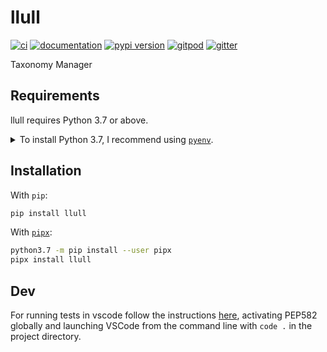 # llull

[![ci](https://github.com/francisco-perez-sorrosal/llull/workflows/ci/badge.svg)](https://github.com/francisco-perez-sorrosal/llull/actions?query=workflow%3Aci)
[![documentation](https://img.shields.io/badge/docs-mkdocs%20material-blue.svg?style=flat)](https://francisco-perez-sorrosal.github.io/llull/)
[![pypi version](https://img.shields.io/pypi/v/llull.svg)](https://pypi.org/project/llull/)
[![gitpod](https://img.shields.io/badge/gitpod-workspace-blue.svg?style=flat)](https://gitpod.io/#https://github.com/francisco-perez-sorrosal/llull)
[![gitter](https://badges.gitter.im/join%20chat.svg)](https://gitter.im/llull/community)

Taxonomy Manager

## Requirements

llull requires Python 3.7 or above.

<details>
<summary>To install Python 3.7, I recommend using <a href="https://github.com/pyenv/pyenv"><code>pyenv</code></a>.</summary>

```bash
# install pyenv
git clone https://github.com/pyenv/pyenv ~/.pyenv

# setup pyenv (you should also put these three lines in .bashrc or similar)
export PATH="${HOME}/.pyenv/bin:${PATH}"
export PYENV_ROOT="${HOME}/.pyenv"
eval "$(pyenv init -)"

# install Python 3.7
pyenv install 3.7.12

# make it available globally
pyenv global system 3.7.12
```
</details>

## Installation

With `pip`:
```bash
pip install llull
```

With [`pipx`](https://github.com/pipxproject/pipx):
```bash
python3.7 -m pip install --user pipx
pipx install llull
```


## Dev

For running tests in vscode follow the instructions [here](https://pdm.fming.dev/#vscode), activating PEP582 globally
and launching VSCode from the command line with `code .` in the project directory.